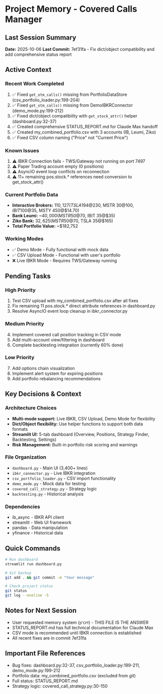 # Project Memory - Covered Calls Manager

## Last Session Summary
**Date:** 2025-10-06
**Last Commit:** 7ef31fa - Fix dict/object compatibility and add comprehensive status report

## Active Context

### Recent Work Completed
1. ✅ Fixed `get_otm_calls()` missing from PortfolioDataStore (csv_portfolio_loader.py:199-204)
2. ✅ Fixed `get_otm_calls()` missing from DemoIBKRConnector (demo_mode.py:199-212)
3. ✅ Fixed dict/object compatibility with `get_stock_attr()` helper (dashboard.py:32-37)
4. ✅ Created comprehensive STATUS_REPORT.md for Claude Max handoff
5. ✅ Created my_combined_portfolio.csv with 3 accounts (IB, Leumi, Ziko)
6. ✅ Fixed CSV column naming ("Price" not "Current Price")

### Known Issues
1. ⚠️ IBKR Connection fails - TWS/Gateway not running on port 7497
2. ⚠️ Paper Trading account empty (0 positions)
3. ⚠️ AsyncIO event loop conflicts on reconnection
4. ⚠️ 11+ remaining pos.stock.* references need conversion to get_stock_attr()

### Current Portfolio Data
- **Interactive Brokers:** $110,127 (TSLA 194@$230, MSTR 30@$100, IBIT 100@$35, MSTY 450@$14.70)
- **Bank Leumi:** ~$40,000 (MSTR 50@$70, IBIT 35@$35)
- **Ziko Bank:** $32,625 (MSTR 50@$70, TSLA 35@$165)
- **Total Portfolio Value:** ~$182,752

### Working Modes
- ✅ Demo Mode - Fully functional with mock data
- ✅ CSV Upload Mode - Functional with user's portfolio
- ❌ Live IBKR Mode - Requires TWS/Gateway running

## Pending Tasks

### High Priority
1. Test CSV upload with my_combined_portfolio.csv after all fixes
2. Fix remaining 11 pos.stock.* direct attribute references in dashboard.py
3. Resolve AsyncIO event loop cleanup in ibkr_connector.py

### Medium Priority
4. Implement covered call position tracking in CSV mode
5. Add multi-account view/filtering in dashboard
6. Complete backtesting integration (currently 60% done)

### Low Priority
7. Add options chain visualization
8. Implement alert system for expiring positions
9. Add portfolio rebalancing recommendations

## Key Decisions & Context

### Architecture Choices
- **Multi-mode support:** Live IBKR, CSV Upload, Demo Mode for flexibility
- **Dict/Object flexibility:** Use helper functions to support both data formats
- **Streamlit UI:** 5-tab dashboard (Overview, Positions, Strategy Finder, Backtesting, Settings)
- **Risk Management:** Built-in portfolio risk scoring and warnings

### File Organization
- `dashboard.py` - Main UI (3,400+ lines)
- `ibkr_connector.py` - Live IBKR integration
- `csv_portfolio_loader.py` - CSV import functionality
- `demo_mode.py` - Mock data for testing
- `covered_call_strategy.py` - Strategy logic
- `backtesting.py` - Historical analysis

### Dependencies
- ib_async - IBKR API client
- streamlit - Web UI framework
- pandas - Data manipulation
- yfinance - Historical data

## Quick Commands

```bash
# Run dashboard
streamlit run dashboard.py

# Git backup
git add . && git commit -m "Your message"

# Check project status
git status
git log --oneline -5
```

## Notes for Next Session
- User requested memory system (זיכרון) - THIS FILE IS THE ANSWER
- STATUS_REPORT.md has full technical documentation for Claude Max
- CSV mode is recommended until IBKR connection is established
- All recent fixes are in commit 7ef31fa

## Important File References
- Bug fixes: dashboard.py:32-37, csv_portfolio_loader.py:199-211, demo_mode.py:199-212
- Portfolio data: my_combined_portfolio.csv (excluded from git)
- Full status: STATUS_REPORT.md
- Strategy logic: covered_call_strategy.py:30-150
